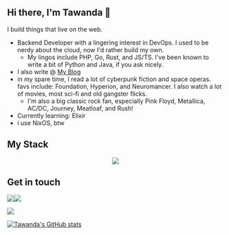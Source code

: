 ## Hi there, I'm Tawanda 👋

I build things that live on the web.
- Backend Developer with a lingering interest in DevOps. I used to be nerdy about the cloud, now I'd rather build my own.
  - My lingos include PHP, Go, Rust, and JS/TS. I've been known to write a bit of Python and Java, if you ask nicely.
- I also write @ [My Blog](https://www.tawandamunongo.dev)
- in my spare time, I read a lot of cyberpunk fiction and space operas. favs include: Foundation, Hyperion, and Neuromancer. I also watch a lot of movies, most sci-fi and old gangster flicks.
  - I'm also a big classic rock fan, especially Pink Floyd, Metallica, AC/DC, Journey, Meatloaf, and Rush!
- Currently learning: Elixir
- i use NixOS, btw

## My Stack

<p align="center">
  <a href="https://skillicons.dev">
    <img src="https://skillicons.dev/icons?i=java,php,ts,go,rust,elixir,python,laravel,react,docker,nginx,postgres,linux,vim,bash,aws,git,graphql&perline=6" />
  </a>
</p>

## Get in touch
[![](https://img.shields.io/badge/Medium-2E3138?style=for-the-badge&logo=medium&logoColor=white)](https://thoughtrealm.medium.com)[![](https://img.shields.io/badge/linkedin-%230077B5.svg?style=for-the-badge&logo=linkedin)](https://www.linkedin.com/in/tawanda-munongo/)

<img src="https://github-readme-stats.vercel.app/api/top-langs?username=tmunongo&layout=compact"/>

[![Tawanda's GitHub stats](https://github-readme-stats.vercel.app/api?username=tmunongo&theme=tokyonight)](https://github.com/anuraghazra/github-readme-stats)

